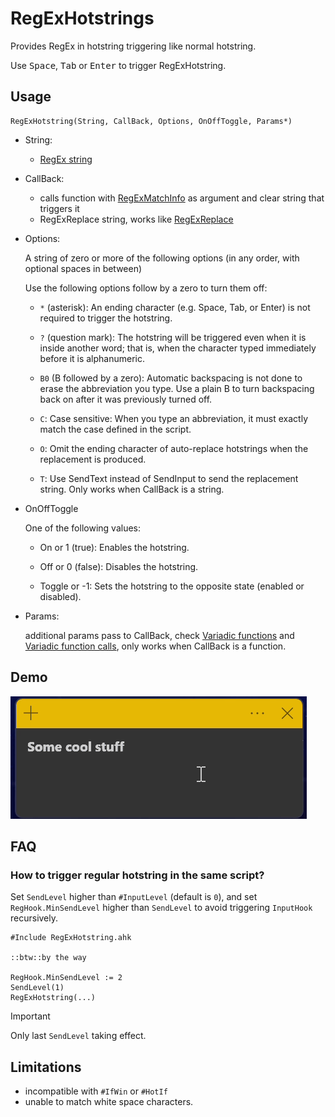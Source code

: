 # RegExHotstrings

Provides RegEx in hotstring triggering like normal hotstring.

Use <kbd>Space</kbd>, <kbd>Tab</kbd> or <kbd>Enter</kbd> to trigger RegExHotstring.

## Usage

```ahk
RegExHotstring(String, CallBack, Options, OnOffToggle, Params*)
```

- String:
  - [RegEx string](https://www.autohotkey.com/docs/v2/misc/RegEx-QuickRef.htm)
- CallBack:
  - calls function with [RegExMatchInfo](https://www.autohotkey.com/docs/v2/lib/RegExMatch.htm#MatchObject) as argument and clear string that triggers it
  - RegExReplace string, works like [RegExReplace](https://www.autohotkey.com/docs/v2/lib/RegExReplace.htm)
- Options:

  A string of zero or more of the following options (in any order, with optional spaces in between)

  Use the following options follow by a zero to turn them off:

  - `*` (asterisk): An ending character (e.g. Space, Tab, or Enter) is not required to trigger the hotstring.

  - `?` (question mark): The hotstring will be triggered even when it is inside another word;
  that is, when the character typed immediately before it is alphanumeric.

  - `B0` (B followed by a zero): Automatic backspacing is not done to erase the abbreviation you type.
  Use a plain B to turn backspacing back on after it was previously turned off.

  - `C`: Case sensitive: When you type an abbreviation, it must exactly match the case defined in the script.

  - `O`: Omit the ending character of auto-replace hotstrings when the replacement is produced.

  - `T`: Use SendText instead of SendInput to send the replacement string.
  Only works when CallBack is a string.
- OnOffToggle

  One of the following values:

  - On or 1 (true): Enables the hotstring.

  - Off or 0 (false): Disables the hotstring.

  - Toggle or -1: Sets the hotstring to the opposite state (enabled or disabled).
- Params:

  additional params pass to CallBack, check [Variadic functions](https://www.autohotkey.com/docs/v2/Functions.htm#Variadic) and [Variadic function calls](https://www.autohotkey.com/docs/v2/Functions.htm#VariadicCall), only works when CallBack is a function.

## Demo

![Demo.gif](demo.gif)

## FAQ

### How to trigger regular hotstring in the same script?

Set `SendLevel` higher than `#InputLevel` (default is `0`), and set `RegHook.MinSendLevel` higher than `SendLevel` to avoid triggering `InputHook` recursively.

```ahk
#Include RegExHotstring.ahk

::btw::by the way

RegHook.MinSendLevel := 2
SendLevel(1)
RegExHotstring(...)
```

> [!IMPORTANT]
> Only last `SendLevel` taking effect.

## Limitations

- incompatible with `#IfWin` or `#HotIf`
- unable to match white space characters.
